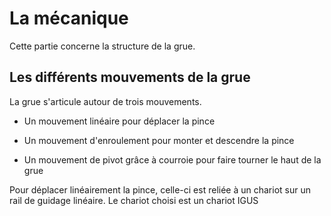 # La mécanique #

Cette partie concerne la structure de la grue.

## Les différents mouvements de la grue ##

La grue s'articule autour de trois mouvements.

* Un mouvement linéaire pour déplacer la pince

* Un mouvement d'enroulement pour monter et descendre la pince

* Un mouvement de pivot grâce à courroie pour faire tourner le haut de la grue

Pour déplacer linéairement la pince, celle-ci est reliée à un chariot sur un rail de guidage linéaire. Le chariot choisi est un chariot IGUS

